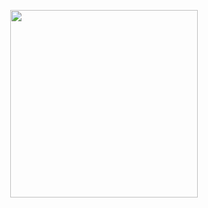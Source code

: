 <p align="center"><a href="https://terabyte.af" target="_blank"><img src="https://terabyte.af/wp-content/uploads/2021/01/logo-200.png" width="300"></a></p>


